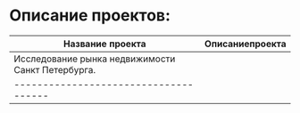 # Описание проектов:
|Название проекта     |Описаниепроекта|
|---------------------|---------------|
|Исследование рынка недвижимости Санкт Петербурга.| |
|-------------------------------------|
